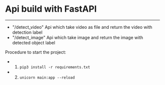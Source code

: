 # Api build with **FastAPI**
---
- "/detect_video"
    Api  which take video as file and return the video with detection label
- "/detect_image"
    Api which take image and return the image with detected object label

Procedure to start the project:
- 1. `pip3 install -r requirements.txt`
- 2. `unicorn main:app --reload `